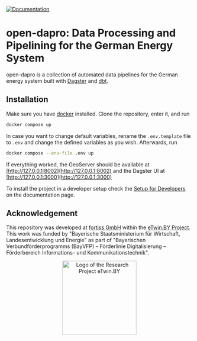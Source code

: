 [![Documentation](https://github.com/OpenEnergyPlatform/open-dapro/actions/workflows/gh-pages.yml/badge.svg)](https://openenergyplatform.github.io/open-dapro/)

# open-dapro: Data Processing and Pipelining for the German Energy System 

open-dapro is a collection of automated data pipelines for the German energy system built with [Dagster](https://dagster.io/) and [dbt](https://www.getdbt.com/).


## Installation

Make sure you have [docker](https://www.docker.com/) installed. Clone the repository, enter it, and run
```bash
docker compose up
```

In case you want to change default variables, rename the `.env.template` file to `.env` and change the defined variables as you wish. Afterwards, run 
```bash
docker compose --env-file .env up
```

If everything worked, the GeoServer should be available at [http://127.0.0.1:8002](http://127.0.0.1:8002) and the Dagster UI at [http://127.0.0.1:3000](http://127.0.0.1:3000)

To install the project in a developer setup check the [Setup for Developers](https://openenergyplatform.github.io/open-dapro/development/) on the documentation page.


## Acknowledgement 
This repository was developed at [fortiss GmbH](https://www.fortiss.org/) within the [eTwin.BY Project](https://www.fortiss.org/en/research/projects/detail/etwinby). This work was funded by "Bayerische Staatsministerium für Wirtschaft, Landesentwicklung und Energie" as part of "Bayerischen Verbundförderprogramms (BayVFP) – Förderlinie Digitalisierung – Förderbereich Informations- und Kommunikationstechnik".
<div align="center">
  <img src="https://github.com/OpenEnergyPlatform/open-dapro/assets/74312290/e88b3c4e-4c58-41cf-9b61-a8ff591bdeea" alt="Logo of the Research Project eTwin.BY" width="200" height="200">
</div>
